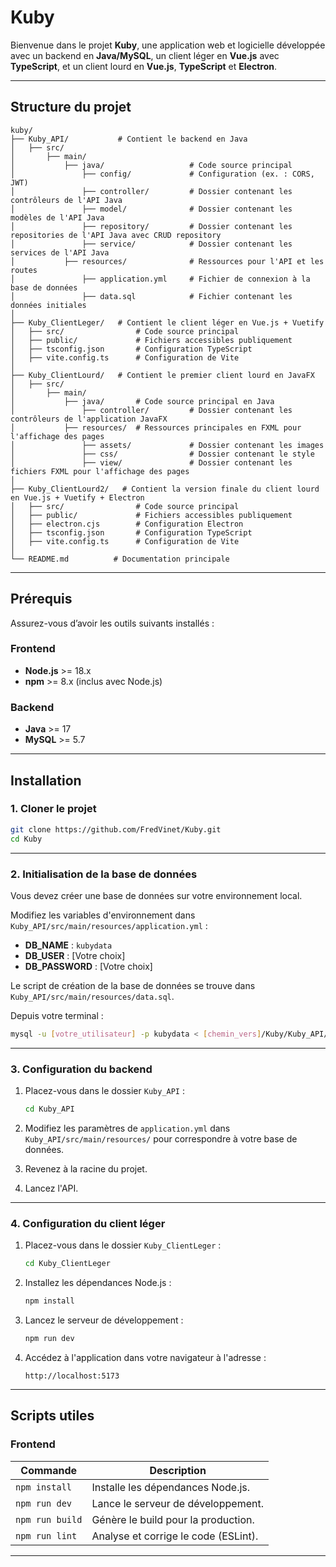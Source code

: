 # Kuby

Bienvenue dans le projet **Kuby**, une application web et logicielle développée avec un backend en **Java/MySQL**, un client léger en **Vue.js** avec **TypeScript**, et un client lourd en **Vue.js**, **TypeScript** et **Electron**.

---

## **Structure du projet**

```
kuby/
├── Kuby_API/           # Contient le backend en Java
│   ├── src/
│       ├── main/
│           ├── java/                   # Code source principal
│               ├── config/             # Configuration (ex. : CORS, JWT)
│               ├── controller/         # Dossier contenant les contrôleurs de l'API Java
│               ├── model/              # Dossier contenant les modèles de l'API Java
│               ├── repository/         # Dossier contenant les repositories de l'API Java avec CRUD repository
│               ├── service/            # Dossier contenant les services de l'API Java
│           ├── resources/              # Ressources pour l'API et les routes
│               ├── application.yml     # Fichier de connexion à la base de données
│               ├── data.sql            # Fichier contenant les données initiales
│               
├── Kuby_ClientLeger/   # Contient le client léger en Vue.js + Vuetify
│   ├── src/                # Code source principal
│   ├── public/             # Fichiers accessibles publiquement
│   ├── tsconfig.json       # Configuration TypeScript
│   ├── vite.config.ts      # Configuration de Vite
│   
├── Kuby_ClientLourd/   # Contient le premier client lourd en JavaFX
│   ├── src/
│       ├── main/
│           ├── java/       # Code source principal en Java
│               ├── controller/         # Dossier contenant les contrôleurs de l'application JavaFX
│           ├── resources/  # Ressources principales en FXML pour l'affichage des pages
│               ├── assets/             # Dossier contenant les images
│               ├── css/                # Dossier contenant le style
│               ├── view/               # Dossier contenant les fichiers FXML pour l'affichage des pages  
│
├── Kuby_ClientLourd2/   # Contient la version finale du client lourd en Vue.js + Vuetify + Electron
│   ├── src/                # Code source principal
│   ├── public/             # Fichiers accessibles publiquement
│   ├── electron.cjs        # Configuration Electron
│   ├── tsconfig.json       # Configuration TypeScript
│   ├── vite.config.ts      # Configuration de Vite
│
└── README.md          # Documentation principale
```

---

## **Prérequis**

Assurez-vous d’avoir les outils suivants installés :

### Frontend

- **Node.js** >= 18.x
- **npm** >= 8.x (inclus avec Node.js)

### Backend

- **Java** >= 17
- **MySQL** >= 5.7

---

## **Installation**

### **1. Cloner le projet**

```bash
git clone https://github.com/FredVinet/Kuby.git
cd Kuby
```

---

### **2. Initialisation de la base de données**

Vous devez créer une base de données sur votre environnement local.

Modifiez les variables d'environnement dans `Kuby_API/src/main/resources/application.yml` :

- **DB_NAME** : `kubydata`
- **DB_USER** : [Votre choix]
- **DB_PASSWORD** : [Votre choix]

Le script de création de la base de données se trouve dans `Kuby_API/src/main/resources/data.sql`.

Depuis votre terminal :

```bash
mysql -u [votre_utilisateur] -p kubydata < [chemin_vers]/Kuby/Kuby_API/src/main/resources/data.sql
```

---

### **3. Configuration du backend**

1. Placez-vous dans le dossier `Kuby_API` :

   ```bash
   cd Kuby_API
   ```

2. Modifiez les paramètres de `application.yml` dans `Kuby_API/src/main/resources/` pour correspondre à votre base de données.

3. Revenez à la racine du projet.

4. Lancez l'API.

---

### **4. Configuration du client léger**

1. Placez-vous dans le dossier `Kuby_ClientLeger` :

   ```bash
   cd Kuby_ClientLeger
   ```

2. Installez les dépendances Node.js :

   ```bash
   npm install
   ```

3. Lancez le serveur de développement :

   ```bash
   npm run dev
   ```

4. Accédez à l'application dans votre navigateur à l'adresse :

   ```
   http://localhost:5173
   ```

---

## **Scripts utiles**

### **Frontend**

| Commande        | Description                          |
| --------------- | ------------------------------------ |
| `npm install`   | Installe les dépendances Node.js.    |
| `npm run dev`   | Lance le serveur de développement.   |
| `npm run build` | Génère le build pour la production.  |
| `npm run lint`  | Analyse et corrige le code (ESLint). |

---

